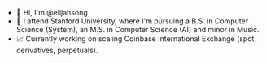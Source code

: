 - 👋 Hi, I'm @elijahsong
- 🌱 I attend Stanford University, where I'm pursuing a B.S. in Computer Science (System), an M.S. in Computer Science (AI) and minor in Music.
- 📈 Currently working on scaling Coinbase International Exchange (spot, derivatives, perpetuals).
<!--
**elijahsong/elijahsong** is a ✨ _special_ ✨ repository because its `README.md` (this file) appears on your GitHub profile.

Here are some ideas to get you started:

- 🔭 I’m currently working on ...
- 🌱 I’m currently learning ...
- 👯 I’m looking to collaborate on ...
- 🤔 I’m looking for help with ...
- 💬 Ask me about ...
- 📫 How to reach me: ...
- 😄 Pronouns: ...
- ⚡ Fun fact: ...
-->
